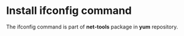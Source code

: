 # Install ifconfig command
The ifconfig command is part of <b>net-tools</b> package in <b>yum</b> repository.
